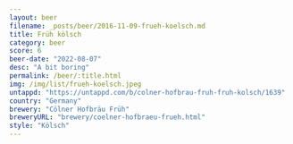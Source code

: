 ```yaml
---
layout: beer
filename: _posts/beer/2016-11-09-frueh-koelsch.md
title: Früh kölsch
category: beer
score: 6
beer-date: "2022-08-07"
desc: "A bit boring"
permalink: /beer/:title.html
img: /img/list/frueh-koelsch.jpeg
untappd: "https://untappd.com/b/colner-hofbrau-fruh-fruh-kolsch/1639"
country: "Germany"
brewery: "Cölner Hofbräu Früh"
breweryURL: "brewery/coelner-hofbraeu-frueh.html"
style: "Kölsch"
---
```

